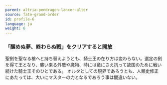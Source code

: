 ```yaml
---
parent: altria-pendragon-lancer-alter
source: fate-grand-order
id: profile-6
language: ja
weight: 6
---
```


### 「醒めぬ夢、終わらぬ戦」をクリアすると開放

聖剣を聖なる槍へと持ち替えようとも、騎士王の在り方は変わらない。選定の剣を得て王となり、襲い来る外敵や魔物、時には竜にさえ抗って故国のために戦い続けた騎士王そのひとである。
オルタとしての現界であろうとも、人類史修正にあたっては、大いにマスターの力となるであろう事は間違いない。
